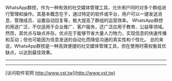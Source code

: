 WhatsApp群控，作为一种有效的社交媒体管理工具，允许用户同时对多个群组进行管理和操作。其基本概念在于，通过特定的软件或平台，用户可以一键发送消息、管理成员、设置自动回复等，极大提高了群组的运营效率。
WhatsApp群控的用途广泛，不仅适用于企业推广、客户服务，还广泛应用于教育、公益等领域。然而，其优点与缺点并存。优点在于能够节省大量人力物力，实现信息的快速传播和互动；但也可能因为信息发送的自动化而降低沟通的真实性和个性化。
总的来说，WhatsApp群控是一种高效便捷的社交媒体管理工具，但在使用时需权衡其优缺点，以达到最佳效果。

                
                
                
            
**        **
            
                
                
                
                
                
            
**        **
                        
                    

                    
                    
                    
                        
                            
                                
            
                
                    
                
                
                    
                        
                    
                
            

            


[访问软件官网 http://www.vst.tw](http://www.vst.tw)
